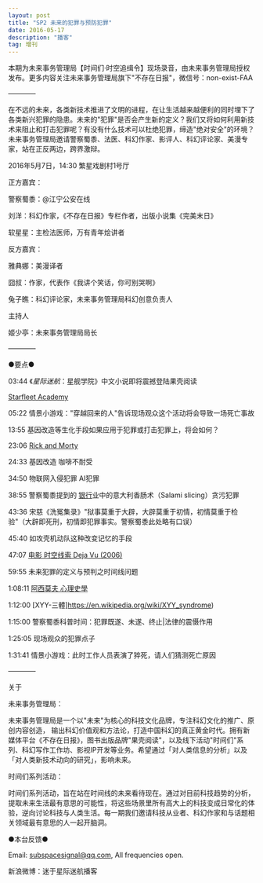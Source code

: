 ```yaml
---
layout: post
title: "SP2 未来的犯罪与预防犯罪"
date: 2016-05-17
description: "播客"
tag: 增刊
---   
```


本期为未来事务管理局【时间们·时空追缉令】现场录音，由未来事务管理局授权发布。更多内容关注未来事务管理局旗下&quot;不存在日报&quot;，微信号：non-exist-FAA

————

在不远的未来，各类新技术推进了文明的进程，在让生活越来越便利的同时埋下了各类新兴犯罪的隐患。未来的&quot;犯罪&quot;是否会产生新的定义？我们又将如何利用新技术来阻止和打击犯罪呢？有没有什么技术可以杜绝犯罪，缔造&quot;绝对安全&quot;的环境？未来事务管理局邀请警察蜀黍、法医、科幻作家、影评人、科幻评论家、美漫专家，站在正反两边，跨界激辩。

2016年5月7日，14:30 繁星戏剧村1号厅

正方嘉宾：

警察蜀黍：@江宁公安在线

刘洋：科幻作家，《不存在日报》专栏作者，出版小说集《完美末日》

软星星：主检法医师，万有青年烩讲者

反方嘉宾：

雅典娜：美漫译者

囧叔：作家，代表作《我讲个笑话，你可别哭啊》

兔子瞧：科幻评论家，未来事务管理局科幻创意负责人

主持人

姬少亭：未来事务管理局局长

————

●要点●

03:44 《_星际迷航_：星舰学院》中文小说即将震撼登陆果壳阅读

[Starfleet Academy](http://memory-beta.wikia.com/wiki/Starfleet_Academy_%282010s_book_series%29)

05:22 情景小游戏：&quot;穿越回来的人&quot;告诉现场观众这个活动将会导致一场死亡事故

13:55 基因改造等生化手段如果应用于犯罪或打击犯罪上，将会如何？

23:06 [Rick and Morty](https://en.wikipedia.org/wiki/Rick_and_Morty)

24:33 基因改造 咖啡不耐受

34:50 物联网入侵犯罪 AI犯罪

38:55 警察蜀黍提到的 [银行](http://iask.sina.com.cn/c/786.html)业中的意大利香肠术（Salami slicing）贪污犯罪

43:36 宋慈《洗冤集录》&quot;狱事莫重于大辟，大辟莫重于初情，初情莫重于检验&quot;（大辟即死刑，初情即犯罪事实。警察蜀黍此处略有口误）

45:40 如攻壳机动队这种改变记忆的手段

47:07 [电影 时空线索 Deja Vu (2006)](https://movie.douban.com/subject/1789283/)

59:55 未来犯罪的定义与预判之时间线问题

1:08:11 [阿西莫夫  心理史學](https://zh.wikipedia.org/wiki/%E5%BF%83%E7%90%86%E5%8F%B2%E5%AD%B8_(%E9%98%BF%E8%A5%BF%E8%8E%AB%E5%A4%AB))

1:12:00 [XYY-三體]https://en.wikipedia.org/wiki/XYY_syndrome)

1:15:00 警察蜀黍科普时间：犯罪既遂、未遂、终止\|法律的震慑作用

1:25:05 现场观众的犯罪点子

1:31:41 情景小游戏：此时工作人员表演了猝死，请人们猜测死亡原因

————

关于

未来事务管理局：

未来事务管理局是一个以&quot;未来&quot;为核心的科技文化品牌，专注科幻文化的推广、原创内容创造， 输出科幻价值观和方法论，打造中国科幻的真正黄金时代。拥有新媒体平台《不存在日报》，图书出版品牌&quot;果壳阅读&quot;，以及线下活动&quot;时间们&quot;系列、科幻写作工作坊、影视IP开发等业务。希望通过「对人类信息的分析」以及「对人类新技术动向的研究」，影响未来。

时间们系列活动：

时间们系列活动，旨在站在时间线的未来看待现在。通过对目前科技趋势的分析，提取未来生活最有意思的可能性，将这些场景里所有高大上的科技变成日常化的体验，逆向讨论科技与人类生活。每一期我们邀请科技从业者、科幻作家和与话题相关领域最有意思的人一起开脑洞。

●本台反馈●

Email: [subspacesignal@qq.com](mailto:subspacesignal@qq.com), All frequencies open.

新浪微博：迷于星际迷航播客




